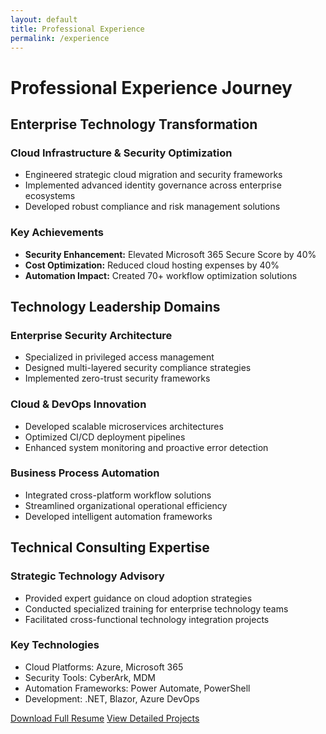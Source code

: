 ```yaml
---
layout: default
title: Professional Experience
permalink: /experience
---
```


# Professional Experience Journey

## Enterprise Technology Transformation

### Cloud Infrastructure & Security Optimization
- Engineered strategic cloud migration and security frameworks
- Implemented advanced identity governance across enterprise ecosystems
- Developed robust compliance and risk management solutions

### Key Achievements
- **Security Enhancement:** Elevated Microsoft 365 Secure Score by 40%
- **Cost Optimization:** Reduced cloud hosting expenses by 40%
- **Automation Impact:** Created 70+ workflow optimization solutions

## Technology Leadership Domains

### Enterprise Security Architecture
- Specialized in privileged access management
- Designed multi-layered security compliance strategies
- Implemented zero-trust security frameworks

### Cloud & DevOps Innovation
- Developed scalable microservices architectures
- Optimized CI/CD deployment pipelines
- Enhanced system monitoring and proactive error detection

### Business Process Automation
- Integrated cross-platform workflow solutions
- Streamlined organizational operational efficiency
- Developed intelligent automation frameworks

## Technical Consulting Expertise

### Strategic Technology Advisory
- Provided expert guidance on cloud adoption strategies
- Conducted specialized training for enterprise technology teams
- Facilitated cross-functional technology integration projects

### Key Technologies
- Cloud Platforms: Azure, Microsoft 365
- Security Tools: CyberArk, MDM
- Automation Frameworks: Power Automate, PowerShell
- Development: .NET, Blazor, Azure DevOps

[Download Full Resume](/assets/SulemanManji_Resume.pdf)
[View Detailed Projects](/projects)
